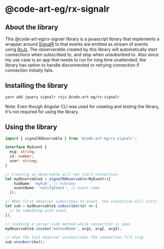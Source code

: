 # @code-art-eg/rx-signalr

## About the library
This @code-art-eg/rx-signalr library is a javascript library that implements a wrapper around [SignalR](https://github.com/SignalR/SignalR) to that events are emitted as stream of events using [RxJs](https://rxjs-dev.firebaseapp.com/). The observerable created by this library will automatically start connections when subscribed to, and stop when unsubsribed to. Also since my use case is an app that needs to run for long time unattended, the library has option to handle disconnected or retrying connection if connection initially fails.

## Installing the library
```bash
yarn add jquery signalr rxjs @code-art-eg/rx-signalr
```

Note: Even though Angular CLI was used for creating and testing the library, it's not required for using the library. 

## Using the library

```typescript
import { signalRObservable } from '@code-art-eg/rx-signalr';

interface MyEvent {
  msg: string;
  id: number;
  user: string;
}

// Creating an observable will not start connection
let myObservable$ = signalRObservable<MyEvent>({
    hubName: 'myhub', // hubname 
    eventName: 'notifyEvent', // event name
  });

// When first observer subscribes to event, the connection will start
let sub = myObservable$.subscribe((e) => {
  // Do something with event
});

// invoking a server side method while connection is open
myObservable$.invoke('methodName', arg1, arg2, arg3);

// when the last observer unsubscribes the connection fill stop
sub.unsubscribe();

```
